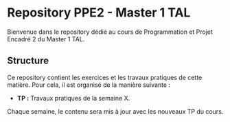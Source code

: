 # Repository PPE2 - Master 1 TAL

Bienvenue dans le repository dédié au cours de Programmation et Projet Encadré 2 du Master 1 TAL.

## Structure

Ce repository contient les exercices et les travaux pratiques de cette matière. Pour cela, il est organisé de la manière suivante : 
- **TP :** Travaux pratiques de la semaine X.

Chaque semaine, le contenu sera mis à jour avec les nouveaux TP du cours.
